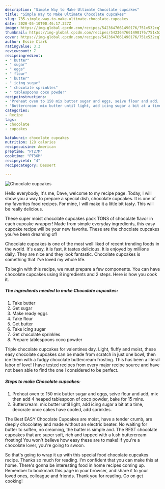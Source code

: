 ```yaml
---
description: "Simple Way to Make Ultimate Chocolate cupcakes"
title: "Simple Way to Make Ultimate Chocolate cupcakes"
slug: 735-simple-way-to-make-ultimate-chocolate-cupcakes
date: 2020-05-10T00:46:17.327Z
image: https://img-global.cpcdn.com/recipes/5423647661490176/751x532cq70/chocolate-cupcakes-recipe-main-photo.jpg
thumbnail: https://img-global.cpcdn.com/recipes/5423647661490176/751x532cq70/chocolate-cupcakes-recipe-main-photo.jpg
cover: https://img-global.cpcdn.com/recipes/5423647661490176/751x532cq70/chocolate-cupcakes-recipe-main-photo.jpg
author: Essie Clark
ratingvalue: 3.3
reviewcount: 7
recipeingredient:
- " butter"
- " sugar"
- " eggs"
- " flour"
- " butter"
- " icing sugar"
- " chocolate sprinkles"
- " tablespoons coco powder"
recipeinstructions:
- "Preheat oven to 150 mix butter sugar and eggs, seive flour and add, mix then add 4 heaped tablespoon of coco powder, bake for 15 mins."
- "Buttercream: mix butter until light, add icing sugar a bit at a time, decorate once cakes have cooled, add sprinkles."
categories:
- Recipe
tags:
- chocolate
- cupcakes

katakunci: chocolate cupcakes 
nutrition: 128 calories
recipecuisine: American
preptime: "PT27M"
cooktime: "PT36M"
recipeyield: "4"
recipecategory: Dessert

---
```



![Chocolate cupcakes](https://img-global.cpcdn.com/recipes/5423647661490176/751x532cq70/chocolate-cupcakes-recipe-main-photo.jpg)

Hello everybody, it's me, Dave, welcome to my recipe page. Today, I will show you a way to prepare a special dish, chocolate cupcakes. It is one of my favorites food recipes. For mine, I will make it a little bit tasty. This will be really delicious.

These super moist chocolate cupcakes pack TONS of chocolate flavor in each cupcake wrapper! Made from simple everyday ingredients, this easy cupcake recipe will be your new favorite. These are the chocolate cupcakes you&#39;ve been dreaming of!

Chocolate cupcakes is one of the most well liked of recent trending foods in the world. It's easy, it is fast, it tastes delicious. It is enjoyed by millions daily. They are nice and they look fantastic. Chocolate cupcakes is something that I've loved my whole life.


To begin with this recipe, we must prepare a few components. You can have chocolate cupcakes using 8 ingredients and 2 steps. Here is how you cook it.

<!--inarticleads1-->

##### The ingredients needed to make Chocolate cupcakes:

1. Take  butter
1. Get  sugar
1. Make ready  eggs
1. Take  flour
1. Get  butter
1. Take  icing sugar
1. Get  chocolate sprinkles
1. Prepare  tablespoons coco powder


Triple chocolate cupcakes for valentines day. Light, fluffy and moist, these easy chocolate cupcakes can be made from scratch in just one bowl, then ice them with a fudgy chocolate buttercream frosting. This has been a literal labor of love! I have tested recipes from every major recipe source and have not been able to find the one I considered to be perfect. 

<!--inarticleads2-->

##### Steps to make Chocolate cupcakes:

1. Preheat oven to 150 mix butter sugar and eggs, seive flour and add, mix then add 4 heaped tablespoon of coco powder, bake for 15 mins.
1. Buttercream: mix butter until light, add icing sugar a bit at a time, decorate once cakes have cooled, add sprinkles.


The Best EASY Chocolate Cupcakes are moist, have a tender crumb, are deeply chocolatey and made without an electric beater. No waiting for butter to soften, no creaming, the batter is simple and. The BEST chocolate cupcakes that are super soft, rich and topped with a lush buttercream frosting! You won&#39;t believe how easy these are to make! If you&#39;re a chocolate lover, you&#39;re going to swoon. 

So that's going to wrap it up with this special food chocolate cupcakes recipe. Thanks so much for reading. I'm confident that you can make this at home. There's gonna be interesting food in home recipes coming up. Remember to bookmark this page in your browser, and share it to your loved ones, colleague and friends. Thank you for reading. Go on get cooking!
